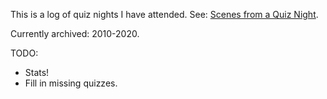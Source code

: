 This is a log of quiz nights I have attended. See: [Scenes from a Quiz Night](/2013/03/scenes-from-a-quiz-night/).

Currently archived: 2010-2020.

TODO: 

- Stats!
- Fill in missing quizzes.